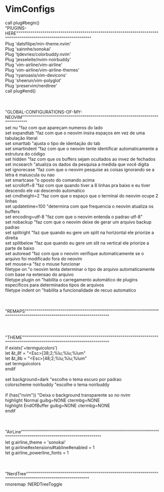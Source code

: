 # VimConfigs

<span>call plug#begin()<br>
"PlUGINS-HERE""""""""""""""""""""""""""""""""""""""""""""""""""""""""""""""""""""""""""""""""""""""""""""""""""""""""""""""""""<br>
Plug 'datsfilipe/min-theme.nvim' <br>
Plug 'sainnhe/sonokai'<br>
Plug 'tjdevries/colorbuddy.nvim'<br>
Plug 'jesseleite/nvim-noirbuddy'<br>
Plug 'vim-airline/vim-airline'<br>
Plug 'vim-airline/vim-airline-themes'<br>
Plug 'ryanoasis/vim-devicons'<br>
Plug 'sheerun/vim-polyglot'<br>
Plug 'preservim/nerdtree'<br>
call plug#end()<br>
<br>
<br>
<br>
"GLOBAL-CONFIGURATIONS-OF-MY-NEOVIM"""""""""""""""""""""""""""""""""""""""""""""""""""""""""""""""""""""""""""""""<br>
set nu                  "faz com que apareçam numeros do lado<br>
set expandtab           "faz com que o neovim insira espaços em vez de uma tabulação literal<br>
set smarttab            "ajusta o tipo de identação do tab<br>
set smartindent         "faz com que o neovim tente identificar automaticamente a estrutura do código<br>
set hidden              "faz com que os buffers sejam ocultados ao invez de fechados<br>
set incsearch           "atualiza os dados da pesquisa a medida que você digita<br>
set ignorecase          "faz com que o neovim pesquise as coisas ignorando se a letra é maiuscula ou nao<br>
set smartcase           "o oposto do comando acima<br>
set scrolloff=8         "faz com que quando tiver a 8 linhas pra baixo e eu tiver descendo ele vai descendo automatico<br>
set cmdheight=2         "faz com que o espaço que o terminal do neovim ocupe 2 linhas<br>
set updatetime=100      "determina com que frequencia o neovim atualiza os buffers<br>
set encoding=utf-8      "faz com que o neovim entenda o padrao utf-8"<br>
set nobackup            "faz com que o neovim deixe de gerar um arquivo backup padrao<br>
set splitright          "faz que quando eu gere um split na horizontal ele priorize a direita<br>
set splitbelow          "faz que quando eu gere um slit na vertical ele priorize a parte de baixo<br>
set autoread            "faz com que o neovim verifique automaticamente se o arquivo foi modificado fora do neovim<br>
set mouse=a             "faz o mouse funcionar<br>
filetype on             "o neovim tenta determinar o tipo de arquivo automaticamente com base na extensao do arquivo<br>
filetype plugin on      "habilita o carregamento automático de plugins específicos para determinados tipos de arquivos<br>
filetype indent on      "habilita a funcionalidade de recuo automatico<br>
<br>
<br>
<br>
"REMAPS"""""""""""""""""""""""""""""""""""""""""""""""""""""""""""""""""""""""""""""""""""""""""""""""""""""""""""""""""""""""<br>
<br>
<br>
<br>
"THEME""""""""""""""""""""""""""""""""""""""""""""""""""""""""""""""""""""""""""""""""""""""""""""""""""""""""""""""""""""""""<br>
if exists('+termguicolors')<br>
  let &t_8f = "\<Esc>[38;2;%lu;%lu;%lum"<br>
  let &t_8b = "\<Esc>[48;2;%lu;%lu;%lum"<br>
  set termguicolors<br>
endif<br>
<br>
set background=dark     "escolhe o tema escuro por padrao<br>
colorscheme noirbuddy   "escolhe o tema noirbuddy<br>
<br>
if (has("nvim")) "Deixa o background transparente so no nvim<br>
    highlight Normal guibg=NONE ctermbg=NONE<br>
    highlight EndOfBuffer guibg=NONE ctermbg=NONE<br>
endif<br>
<br>
<br>
<br>
"AirLine"""""""""""""""""""""""""""""""""""""""""""""""""""""""""""""""""""""""""""""""""""""""""""""""""""""""""""""""""""""<br>
let g:airline_theme = 'sonokai'<br>
let g:airline#extensions#tabline#enabled = 1<br>
let g:airline_powerline_fonts = 1<br>
<br>
<br>
<br>
"NerdTree""""""""""""""""""""""""""""""""""""""""""""""""""""""""""""""""""""""""""""""""""""""""""""""""""""""""""""<br>
nnoremap <C-a> :NERDTreeToggle<CR><br></span>
